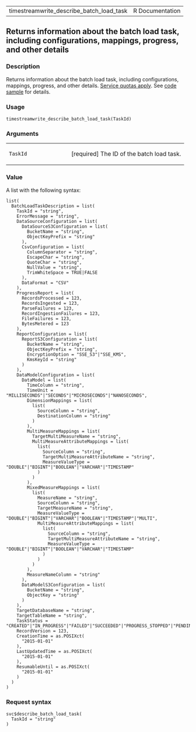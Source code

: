 <table style="width: 100%;">
<tbody>
<tr class="odd">
<td>timestreamwrite_describe_batch_load_task</td>
<td style="text-align: right;">R Documentation</td>
</tr>
</tbody>
</table>

## Returns information about the batch load task, including configurations, mappings, progress, and other details

### Description

Returns information about the batch load task, including configurations,
mappings, progress, and other details. [Service quotas
apply](https://docs.aws.amazon.com/timestream/latest/developerguide/ts-limits.html).
See [code
sample](https://docs.aws.amazon.com/timestream/latest/developerguide/code-samples.describe-batch-load.html)
for details.

### Usage

    timestreamwrite_describe_batch_load_task(TaskId)

### Arguments

<table>
<colgroup>
<col style="width: 35%" />
<col style="width: 65%" />
</colgroup>
<tbody>
<tr class="odd">
<td><code
id="timestreamwrite_describe_batch_load_task_:_TaskId">TaskId</code></td>
<td><p>[required] The ID of the batch load task.</p></td>
</tr>
</tbody>
</table>

### Value

A list with the following syntax:

    list(
      BatchLoadTaskDescription = list(
        TaskId = "string",
        ErrorMessage = "string",
        DataSourceConfiguration = list(
          DataSourceS3Configuration = list(
            BucketName = "string",
            ObjectKeyPrefix = "string"
          ),
          CsvConfiguration = list(
            ColumnSeparator = "string",
            EscapeChar = "string",
            QuoteChar = "string",
            NullValue = "string",
            TrimWhiteSpace = TRUE|FALSE
          ),
          DataFormat = "CSV"
        ),
        ProgressReport = list(
          RecordsProcessed = 123,
          RecordsIngested = 123,
          ParseFailures = 123,
          RecordIngestionFailures = 123,
          FileFailures = 123,
          BytesMetered = 123
        ),
        ReportConfiguration = list(
          ReportS3Configuration = list(
            BucketName = "string",
            ObjectKeyPrefix = "string",
            EncryptionOption = "SSE_S3"|"SSE_KMS",
            KmsKeyId = "string"
          )
        ),
        DataModelConfiguration = list(
          DataModel = list(
            TimeColumn = "string",
            TimeUnit = "MILLISECONDS"|"SECONDS"|"MICROSECONDS"|"NANOSECONDS",
            DimensionMappings = list(
              list(
                SourceColumn = "string",
                DestinationColumn = "string"
              )
            ),
            MultiMeasureMappings = list(
              TargetMultiMeasureName = "string",
              MultiMeasureAttributeMappings = list(
                list(
                  SourceColumn = "string",
                  TargetMultiMeasureAttributeName = "string",
                  MeasureValueType = "DOUBLE"|"BIGINT"|"BOOLEAN"|"VARCHAR"|"TIMESTAMP"
                )
              )
            ),
            MixedMeasureMappings = list(
              list(
                MeasureName = "string",
                SourceColumn = "string",
                TargetMeasureName = "string",
                MeasureValueType = "DOUBLE"|"BIGINT"|"VARCHAR"|"BOOLEAN"|"TIMESTAMP"|"MULTI",
                MultiMeasureAttributeMappings = list(
                  list(
                    SourceColumn = "string",
                    TargetMultiMeasureAttributeName = "string",
                    MeasureValueType = "DOUBLE"|"BIGINT"|"BOOLEAN"|"VARCHAR"|"TIMESTAMP"
                  )
                )
              )
            ),
            MeasureNameColumn = "string"
          ),
          DataModelS3Configuration = list(
            BucketName = "string",
            ObjectKey = "string"
          )
        ),
        TargetDatabaseName = "string",
        TargetTableName = "string",
        TaskStatus = "CREATED"|"IN_PROGRESS"|"FAILED"|"SUCCEEDED"|"PROGRESS_STOPPED"|"PENDING_RESUME",
        RecordVersion = 123,
        CreationTime = as.POSIXct(
          "2015-01-01"
        ),
        LastUpdatedTime = as.POSIXct(
          "2015-01-01"
        ),
        ResumableUntil = as.POSIXct(
          "2015-01-01"
        )
      )
    )

### Request syntax

    svc$describe_batch_load_task(
      TaskId = "string"
    )
